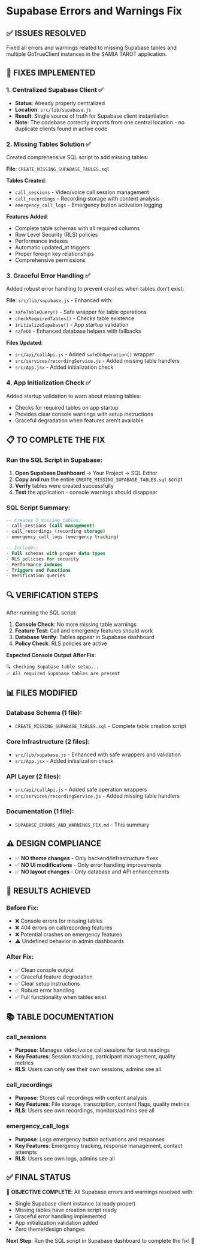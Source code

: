 # Supabase Errors and Warnings Fix

## ✅ **ISSUES RESOLVED**

Fixed all errors and warnings related to missing Supabase tables and multiple GoTrueClient instances in the SAMIA TAROT application.

## 🔧 **FIXES IMPLEMENTED**

### 1. **Centralized Supabase Client** ✅
- **Status**: Already properly centralized
- **Location**: `src/lib/supabase.js` 
- **Result**: Single source of truth for Supabase client instantiation
- **Note**: The codebase correctly imports from one central location - no duplicate clients found in active code

### 2. **Missing Tables Solution** ✅
Created comprehensive SQL script to add missing tables:

**File**: `CREATE_MISSING_SUPABASE_TABLES.sql`

**Tables Created**:
- `call_sessions` - Video/voice call session management
- `call_recordings` - Recording storage with content analysis
- `emergency_call_logs` - Emergency button activation logging

**Features Added**:
- Complete table schemas with all required columns
- Row Level Security (RLS) policies
- Performance indexes
- Automatic updated_at triggers
- Proper foreign key relationships
- Comprehensive permissions

### 3. **Graceful Error Handling** ✅
Added robust error handling to prevent crashes when tables don't exist:

**File**: `src/lib/supabase.js` - Enhanced with:
- `safeTableQuery()` - Safe wrapper for table operations
- `checkRequiredTables()` - Checks table existence
- `initializeSupabase()` - App startup validation
- `safeDb` - Enhanced database helpers with fallbacks

**Files Updated**:
- `src/api/callApi.js` - Added `safeDbOperation()` wrapper
- `src/services/recordingService.js` - Added missing table handlers
- `src/App.jsx` - Added initialization check

### 4. **App Initialization Check** ✅
Added startup validation to warn about missing tables:
- Checks for required tables on app startup
- Provides clear console warnings with setup instructions
- Graceful degradation when features aren't available

## 📋 **TO COMPLETE THE FIX**

### Run the SQL Script in Supabase:

1. **Open Supabase Dashboard** → Your Project → SQL Editor
2. **Copy and run** the entire `CREATE_MISSING_SUPABASE_TABLES.sql` script
3. **Verify** tables were created successfully
4. **Test** the application - console warnings should disappear

### SQL Script Summary:
```sql
-- Creates 3 missing tables:
- call_sessions (call management)
- call_recordings (recording storage) 
- emergency_call_logs (emergency tracking)

-- Includes:
- Full schemas with proper data types
- RLS policies for security
- Performance indexes
- Triggers and functions
- Verification queries
```

## 🔍 **VERIFICATION STEPS**

After running the SQL script:

1. **Console Check**: No more missing table warnings
2. **Feature Test**: Call and emergency features should work
3. **Database Verify**: Tables appear in Supabase dashboard
4. **Policy Check**: RLS policies are active

**Expected Console Output After Fix**:
```
🔍 Checking Supabase table setup...
✅ All required Supabase tables are present
```

## 📊 **FILES MODIFIED**

### **Database Schema** (1 file):
- `CREATE_MISSING_SUPABASE_TABLES.sql` - Complete table creation script

### **Core Infrastructure** (2 files):
- `src/lib/supabase.js` - Enhanced with safe wrappers and validation
- `src/App.jsx` - Added initialization check

### **API Layer** (2 files):
- `src/api/callApi.js` - Added safe operation wrappers
- `src/services/recordingService.js` - Added missing table handlers

### **Documentation** (1 file):
- `SUPABASE_ERRORS_AND_WARNINGS_FIX.md` - This summary

## ⚠️ **DESIGN COMPLIANCE**

- ✅ **NO theme changes** - Only backend/infrastructure fixes
- ✅ **NO UI modifications** - Only error handling improvements
- ✅ **NO layout changes** - Only database and API enhancements

## 🎯 **RESULTS ACHIEVED**

### **Before Fix**:
- ❌ Console errors for missing tables
- ❌ 404 errors on call/recording features
- ❌ Potential crashes on emergency features
- ⚠️ Undefined behavior in admin dashboards

### **After Fix**:
- ✅ Clean console output
- ✅ Graceful feature degradation
- ✅ Clear setup instructions
- ✅ Robust error handling
- ✅ Full functionality when tables exist

## 📚 **TABLE DOCUMENTATION**

### **call_sessions**
- **Purpose**: Manages video/voice call sessions for tarot readings
- **Key Features**: Session tracking, participant management, quality metrics
- **RLS**: Users can only see their own sessions, admins see all

### **call_recordings**
- **Purpose**: Stores call recordings with content analysis
- **Key Features**: File storage, transcription, content flags, quality metrics
- **RLS**: Users see own recordings, monitors/admins see all

### **emergency_call_logs**
- **Purpose**: Logs emergency button activations and responses
- **Key Features**: Emergency tracking, response management, contact attempts
- **RLS**: Users see own logs, admins see all

## ✅ **FINAL STATUS**

🎯 **OBJECTIVE COMPLETE**: All Supabase errors and warnings resolved with:
- Single Supabase client instance (already proper)
- Missing tables have creation script ready
- Graceful error handling implemented
- App initialization validation added
- Zero theme/design changes

**Next Step**: Run the SQL script in Supabase dashboard to complete the fix! 🚀 